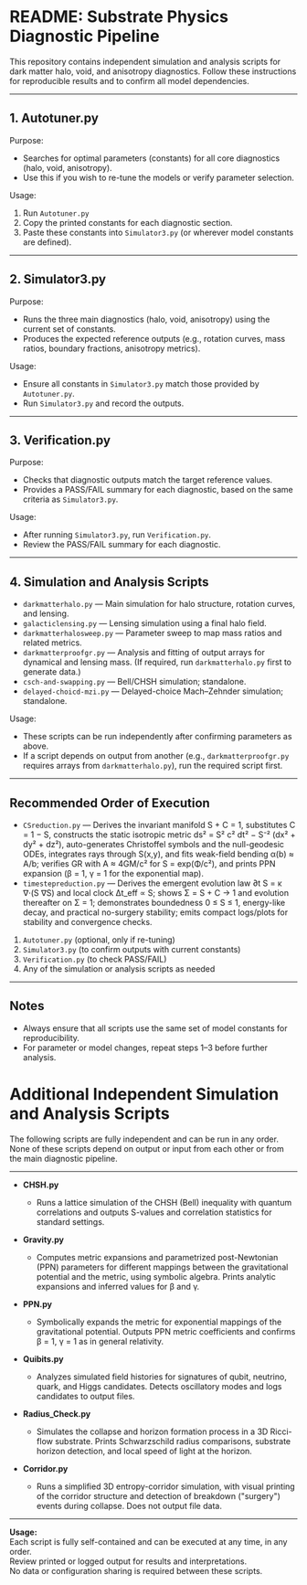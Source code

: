 # README: Substrate Physics Diagnostic Pipeline

This repository contains independent simulation and analysis scripts for dark matter halo, void, and anisotropy diagnostics. Follow these instructions for reproducible results and to confirm all model dependencies.

---

## 1. Autotuner.py

Purpose:
- Searches for optimal parameters (constants) for all core diagnostics (halo, void, anisotropy).
- Use this if you wish to re-tune the models or verify parameter selection.

Usage:
1. Run `Autotuner.py`
2. Copy the printed constants for each diagnostic section.
3. Paste these constants into `Simulator3.py` (or wherever model constants are defined).

---

## 2. Simulator3.py

Purpose:
- Runs the three main diagnostics (halo, void, anisotropy) using the current set of constants.
- Produces the expected reference outputs (e.g., rotation curves, mass ratios, boundary fractions, anisotropy metrics).

Usage:
- Ensure all constants in `Simulator3.py` match those provided by `Autotuner.py`.
- Run `Simulator3.py` and record the outputs.

---

## 3. Verification.py

Purpose:
- Checks that diagnostic outputs match the target reference values.
- Provides a PASS/FAIL summary for each diagnostic, based on the same criteria as `Simulator3.py`.

Usage:
- After running `Simulator3.py`, run `Verification.py`.
- Review the PASS/FAIL summary for each diagnostic.

---

## 4. Simulation and Analysis Scripts

- `darkmatterhalo.py` — Main simulation for halo structure, rotation curves, and lensing.
- `galacticlensing.py` — Lensing simulation using a final halo field.
- `darkmatterhalosweep.py` — Parameter sweep to map mass ratios and related metrics.
- `darkmatterproofgr.py` — Analysis and fitting of output arrays for dynamical and lensing mass. (If required, run `darkmatterhalo.py` first to generate data.)
- `csch-and-swapping.py` — Bell/CHSH simulation; standalone.
- `delayed-choicd-mzi.py` — Delayed-choice Mach–Zehnder simulation; standalone.


Usage:
- These scripts can be run independently after confirming parameters as above.
- If a script depends on output from another (e.g., `darkmatterproofgr.py` requires arrays from `darkmatterhalo.py`), run the required script first.

---

## Recommended Order of Execution

- `CSreduction.py` — Derives the invariant manifold S + C = 1, substitutes C = 1 − S, constructs the static isotropic metric ds² = S² c² dt² − S⁻² (dx² + dy² + dz²), auto-generates Christoffel symbols and the null-geodesic ODEs, integrates rays through S(x,y), and fits weak-field bending α(b) ≈ A/b; verifies GR with A ≈ 4GM/c² for S = exp(Φ/c²), and prints PPN expansion (β = 1, γ = 1 for the exponential map).
- `timestepreduction.py` — Derives the emergent evolution law ∂t S = κ ∇·(S ∇S) and local clock Δt_eff ∝ S; shows Σ = S + C → 1 and evolution thereafter on Σ = 1; demonstrates boundedness 0 ≤ S ≤ 1, energy-like decay, and practical no-surgery stability; emits compact logs/plots for stability and convergence checks.
1. `Autotuner.py`  (optional, only if re-tuning)
2. `Simulator3.py`  (to confirm outputs with current constants)
3. `Verification.py`  (to check PASS/FAIL)
4. Any of the simulation or analysis scripts as needed

---

## Notes

- Always ensure that all scripts use the same set of model constants for reproducibility.
- For parameter or model changes, repeat steps 1–3 before further analysis.

# Additional Independent Simulation and Analysis Scripts

The following scripts are fully independent and can be run in any order. None of these scripts depend on output or input from each other or from the main diagnostic pipeline.

---

- **CHSH.py**
  - Runs a lattice simulation of the CHSH (Bell) inequality with quantum correlations and outputs S-values and correlation statistics for standard settings.

- **Gravity.py**
  - Computes metric expansions and parametrized post-Newtonian (PPN) parameters for different mappings between the gravitational potential and the metric, using symbolic algebra. Prints analytic expansions and inferred values for β and γ.

- **PPN.py**
  - Symbolically expands the metric for exponential mappings of the gravitational potential. Outputs PPN metric coefficients and confirms β = 1, γ = 1 as in general relativity.

- **Quibits.py**
  - Analyzes simulated field histories for signatures of qubit, neutrino, quark, and Higgs candidates. Detects oscillatory modes and logs candidates to output files.

- **Radius_Check.py**
  - Simulates the collapse and horizon formation process in a 3D Ricci-flow substrate. Prints Schwarzschild radius comparisons, substrate horizon detection, and local speed of light at the horizon.

- **Corridor.py**
  - Runs a simplified 3D entropy-corridor simulation, with visual printing of the corridor structure and detection of breakdown ("surgery") events during collapse. Does not output file data.

---

**Usage:**  
Each script is fully self-contained and can be executed at any time, in any order.  
Review printed or logged output for results and interpretations.  
No data or configuration sharing is required between these scripts.

